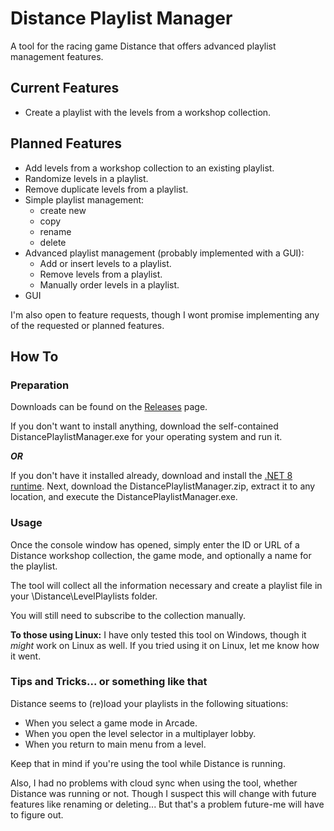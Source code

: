 # Distance Playlist Manager

A tool for the racing game Distance that offers advanced playlist management features.

## Current Features

- Create a playlist with the levels from a workshop collection.

## Planned Features

- Add levels from a workshop collection to an existing playlist.
- Randomize levels in a playlist.
- Remove duplicate levels from a playlist.
- Simple playlist management:
  - create new
  - copy
  - rename
  - delete
- Advanced playlist management (probably implemented with a GUI):
  - Add or insert levels to a playlist.
  - Remove levels from a playlist.
  - Manually order levels in a playlist.
- GUI

I'm also open to feature requests, though I wont promise implementing any of the requested or planned features.

## How To

### Preparation

Downloads can be found on the [Releases](https://github.com/DasGerippe/DistancePlaylistManager/releases) page.

If you don't want to install anything, download the self-contained DistancePlaylistManager.exe for your operating system and run it.

***OR***

If you don't have it installed already, download and install the [.NET 8 runtime](https://dotnet.microsoft.com/en-us/download). Next, download the DistancePlaylistManager.zip, extract it to any location, and execute the DistancePlaylistManager.exe.

### Usage

Once the console window has opened, simply enter the ID or URL of a Distance workshop collection, the game mode, and optionally a name for the playlist.

The tool will collect all the information necessary and create a playlist file in your \Distance\LevelPlaylists folder.

You will still need to subscribe to the collection manually.

**To those using Linux:** I have only tested this tool on Windows, though it *might* work on Linux as well. If you tried using it on Linux, let me know how it went.

### Tips and Tricks... or something like that

Distance seems to (re)load your playlists in the following situations:

- When you select a game mode in Arcade.
- When you open the level selector in a multiplayer lobby.
- When you return to main menu from a level.

Keep that in mind if you're using the tool while Distance is running.

Also, I had no problems with cloud sync when using the tool, whether Distance was running or not. Though I suspect this will change with future features like renaming or deleting... But that's a problem future-me will have to figure out.
